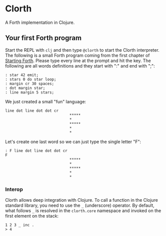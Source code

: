 # Clorth

A Forth implementation in Clojure.

## Your first Forth program

Start the REPL with `clj` and then type `@clorth` to start the Clorth interpreter. The following is a small Forth program coming from the first chapter of [Starting Forth](https://www.forth.com/wp-content/uploads/2018/01/Starting-FORTH.pdf). Please type every line at the prompt and hit the <return> key. The following are all words definitions and they start with ":" and end with ";":


```forth
: star 42 emit;
: stars 0 do star loop;
: margin cr 30 spaces;
: dot margin star;
: line margin 5 stars;
```

We just created a small "fun" language:

```forth
line dot line dot dot cr
                             *****
                             *
                             *****
                             *
                             *
```

Let's create one last word so we can just type the single letter "F":

```forth
: F line dot line dot dot cr
F
                             *****
                             *
                             *****
                             *
                             *
```

### Interop

Clorth allows deep integration with Clojure. To call a function in the Clojure standard library, you need to use the `_` (underscore) operator. By default, what follows `_` is resolved in the `clorth.core` namespace and invoked on the first element on the stack:

```forth
1 2 3 _ inc .
> 4
```
